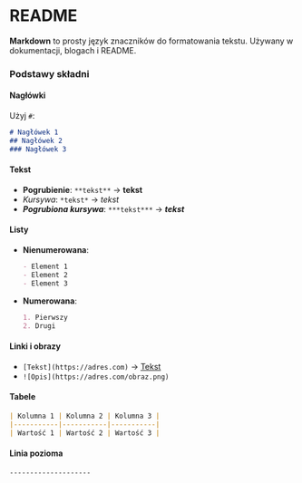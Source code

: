 # README  

**Markdown** to prosty język znaczników do formatowania tekstu. Używany w dokumentacji, blogach i README.  

### **Podstawy składni**  

#### **Nagłówki**  
Użyj `#`:  
```markdown
# Nagłówek 1  
## Nagłówek 2  
### Nagłówek 3  
```

#### **Tekst**  
- **Pogrubienie**: `**tekst**` -> **tekst**  
- *Kursywa*: `*tekst*` -> *tekst*  
- ***Pogrubiona kursywa***: `***tekst***`  -> ***tekst***

#### **Listy**  
- **Nienumerowana**:  
  ```markdown
  - Element 1  
  - Element 2  
  - Element 3
  ```
- **Numerowana**:  
  ```markdown
  1. Pierwszy  
  2. Drugi  
  ```

#### **Linki i obrazy**  
- `[Tekst](https://adres.com)` -> [Tekst](https://adres.com)  
- `![Opis](https://adres.com/obraz.png)` 

#### **Tabele**  
```markdown
| Kolumna 1 | Kolumna 2 | Kolumna 3 |
|-----------|-----------|-----------| 
| Wartość 1 | Wartość 2 | Wartość 3 |
```

#### **Linia pozioma**  
`--------------------`  

